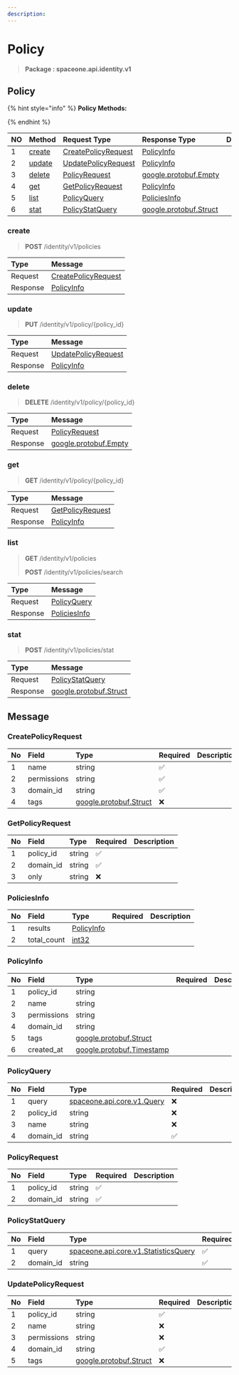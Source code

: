```yaml
---
description:  
---
```

# Policy

>  **Package : spaceone.api.identity.v1**

## Policy

{% hint style="info" %}
**Policy Methods:**

{%  endhint %}


| NO |  Method | Request Type | Response Type | Description |
| :--- | :--- | :--- | :--- | :--- |
| 1 | [create](Policy.md#create)| [CreatePolicyRequest](Policy.md#createpolicyrequest) | [PolicyInfo](Policy.md#policyinfo) |  |
| 2 | [update](Policy.md#update)| [UpdatePolicyRequest](Policy.md#updatepolicyrequest) | [PolicyInfo](Policy.md#policyinfo) |  |
| 3 | [delete](Policy.md#delete)| [PolicyRequest](Policy.md#policyrequest) |[google.protobuf.Empty](https://github.com/protocolbuffers/protobuf/blob/master/src/google/protobuf/empty.proto)|  |
| 4 | [get](Policy.md#get)| [GetPolicyRequest](Policy.md#getpolicyrequest) | [PolicyInfo](Policy.md#policyinfo) |  |
| 5 | [list](Policy.md#list)| [PolicyQuery](Policy.md#policyquery) | [PoliciesInfo](Policy.md#policiesinfo) |  |
| 6 | [stat](Policy.md#stat)| [PolicyStatQuery](Policy.md#policystatquery) |[google.protobuf.Struct](https://github.com/protocolbuffers/protobuf/blob/master/src/google/protobuf/struct.proto)|  |

### create
> **POST** /identity/v1/policies
>



| Type | Message |
| :--- | :--- |
| Request | [CreatePolicyRequest](Policy.md#createpolicyrequest) |
| Response |  [PolicyInfo](Policy.md#policyinfo)  |



### update
> **PUT** /identity/v1/policy/{policy_id}
>



| Type | Message |
| :--- | :--- |
| Request | [UpdatePolicyRequest](Policy.md#updatepolicyrequest) |
| Response |  [PolicyInfo](Policy.md#policyinfo)  |



### delete
> **DELETE** /identity/v1/policy/{policy_id}
>



| Type | Message |
| :--- | :--- |
| Request | [PolicyRequest](Policy.md#policyrequest) |
| Response | [google.protobuf.Empty](https://github.com/protocolbuffers/protobuf/blob/master/src/google/protobuf/empty.proto) |



### get
> **GET** /identity/v1/policy/{policy_id}
>



| Type | Message |
| :--- | :--- |
| Request | [GetPolicyRequest](Policy.md#getpolicyrequest) |
| Response |  [PolicyInfo](Policy.md#policyinfo)  |



### list
> **GET** /identity/v1/policies
>
> **POST** /identity/v1/policies/search




| Type | Message |
| :--- | :--- |
| Request | [PolicyQuery](Policy.md#policyquery) |
| Response |  [PoliciesInfo](Policy.md#policiesinfo)  |



### stat
> **POST** /identity/v1/policies/stat
>



| Type | Message |
| :--- | :--- |
| Request | [PolicyStatQuery](Policy.md#policystatquery) |
| Response | [google.protobuf.Struct](https://github.com/protocolbuffers/protobuf/blob/master/src/google/protobuf/struct.proto) |





## Message

### CreatePolicyRequest
| No | Field | Type | Required | Description |
| :--- | :--- | :--- | :--- | :--- |
| 1 | name |string|✅||
| 2 | permissions |string|✅||
| 3 | domain_id |string|✅||
| 4 | tags |[google.protobuf.Struct](https://github.com/protocolbuffers/protobuf/blob/master/src/google/protobuf/struct.proto)|❌||

### GetPolicyRequest
| No | Field | Type | Required | Description |
| :--- | :--- | :--- | :--- | :--- |
| 1 | policy_id |string|✅||
| 2 | domain_id |string|✅||
| 3 | only |string|❌||

### PoliciesInfo
| No | Field | Type | Required | Description |
| :--- | :--- | :--- | :--- | :--- |
| 1 | results |[PolicyInfo](Policy.md#policyinfo)|||
| 2 | total_count |[int32](https://github.com/protocolbuffers/protobuf/blob/master/src/google/protobuf/type.proto)|||

### PolicyInfo
| No | Field | Type | Required | Description |
| :--- | :--- | :--- | :--- | :--- |
| 1 | policy_id |string|||
| 2 | name |string|||
| 3 | permissions |string|||
| 4 | domain_id |string|||
| 5 | tags |[google.protobuf.Struct](https://github.com/protocolbuffers/protobuf/blob/master/src/google/protobuf/struct.proto)|||
| 6 | created_at |[google.protobuf.Timestamp](https://github.com/protocolbuffers/protobuf/blob/master/src/google/protobuf/timestamp.proto)|||

### PolicyQuery
| No | Field | Type | Required | Description |
| :--- | :--- | :--- | :--- | :--- |
| 1 | query |[spaceone.api.core.v1.Query](https://spaceone-dev.gitbook.io/api-reference/common-v1/search-query)|❌||
| 2 | policy_id |string|❌||
| 3 | name |string|❌||
| 4 | domain_id |string|✅||

### PolicyRequest
| No | Field | Type | Required | Description |
| :--- | :--- | :--- | :--- | :--- |
| 1 | policy_id |string|✅||
| 2 | domain_id |string|✅||

### PolicyStatQuery
| No | Field | Type | Required | Description |
| :--- | :--- | :--- | :--- | :--- |
| 1 | query |[spaceone.api.core.v1.StatisticsQuery](https://spaceone-dev.gitbook.io/api-reference/common-v1/statistics-query)|✅||
| 2 | domain_id |string|✅||

### UpdatePolicyRequest
| No | Field | Type | Required | Description |
| :--- | :--- | :--- | :--- | :--- |
| 1 | policy_id |string|✅||
| 2 | name |string|❌||
| 3 | permissions |string|❌||
| 4 | domain_id |string|✅||
| 5 | tags |[google.protobuf.Struct](https://github.com/protocolbuffers/protobuf/blob/master/src/google/protobuf/struct.proto)|❌||
